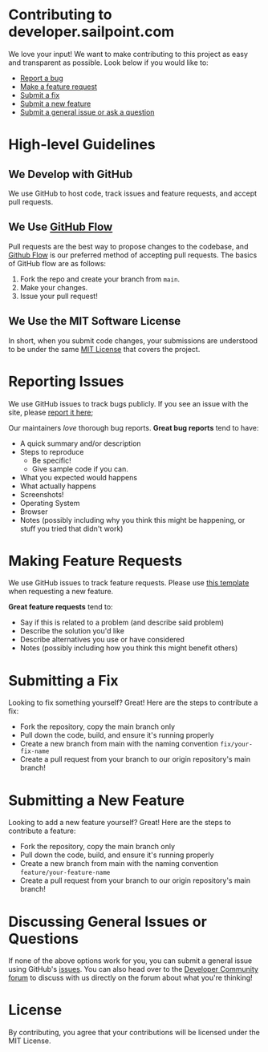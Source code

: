 # Contributing to developer.sailpoint.com

We love your input! We want to make contributing to this project as easy and
transparent as possible. Look below if you would like to:

- [Report a bug](#report-bugs-using-our-repositorys-issueshttpsgithubcomsailpoint-ossdevelopersailpointcomissues)
- [Make a feature request](#make-a-feature-request-using-our-repositorys-issueshttpsgithubcomsailpoint-ossdevelopersailpointcomissues)
- [Submit a fix](#submit-a-fix)
- [Submit a new feature](#submit-a-new-feature)
- [Submit a general issue or ask a question](#discuss-submit-general-issue-or-ask-a-question)

# High-level Guidelines

## We Develop with GitHub

We use GitHub to host code, track issues and feature requests, and
accept pull requests.

## We Use [GitHub Flow](https://docs.github.com/en/get-started/quickstart/github-flow)

Pull requests are the best way to propose changes to the codebase, and
[Github Flow](https://docs.github.com/en/get-started/quickstart/github-flow) is our preferred method of accepting pull requests.
The basics of GitHub flow are as follows:

1. Fork the repo and create your branch from `main`.
2. Make your changes.
3. Issue your pull request!

## We Use the MIT Software License

In short, when you submit code changes, your submissions are understood to be
under the same [MIT License](http://choosealicense.com/licenses/mit/) that
covers the project.

# Reporting Issues

We use GitHub issues to track bugs publicly.  If you see an issue with the site, please [report it here](https://github.com/sailpoint-oss/developer.sailpoint.com/issues/new?assignees=&labels=&template=bug-report.md&title=%5BBug%5D+Your+Bug+Report+Here);

Our maintainers _love_ thorough bug reports. **Great bug reports** tend to have:

- A quick summary and/or description
- Steps to reproduce
  - Be specific!
  - Give sample code if you can.
- What you expected would happens
- What actually happens
- Screenshots!
- Operating System
- Browser
- Notes (possibly including why you think this might be happening, or stuff you
  tried that didn't work)

# Making Feature Requests

We use GitHub issues to track feature requests. Please use [this template](https://github.com/sailpoint-oss/developer.sailpoint.com/issues/new?assignees=&labels=&template=feature-request.md&title=%5BFeature%5D+Your+Feature+Request+Here) when requesting a new feature.

**Great feature requests** tend to:

- Say if this is related to a problem (and describe said problem)
- Describe the solution you'd like
- Describe alternatives you use or have considered
- Notes (possibly including how you think this might benefit others)

# Submitting a Fix

Looking to fix something yourself? Great! Here are the steps to contribute a fix:

- Fork the repository, copy the main branch only
- Pull down the code, build, and ensure it's running properly
- Create a new branch from main with the naming convention `fix/your-fix-name`
- Create a pull request from your branch to our origin repository's main branch!

# Submitting a New Feature

Looking to add a new feature yourself? Great! Here are the steps to contribute a feature:

- Fork the repository, copy the main branch only
- Pull down the code, build, and ensure it's running properly
- Create a new branch from main with the naming convention
  `feature/your-feature-name`
- Create a pull request from your branch to our origin repository's main branch!

# Discussing General Issues or Questions

If none of the above options work for you, you can submit a general issue using GitHub's
[issues](https://github.com/sailpoint-oss/developer.sailpoint.com/issues). You
can also head over to the
[Developer Community forum](https://developer.sailpoint.com/discuss) to discuss
with us directly on the forum about what you're thinking!

# License

By contributing, you agree that your contributions will be licensed under the
MIT License.
